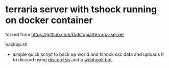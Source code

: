 # terraria server with tshock running on docker container

forked from https://github.com/Didstopia/terraria-server

backup.sh 
  - simple quick script to back up world and tshock ssc data and uploads it to discord using [discord.sh](https://github.com/ChaoticWeg/discord.sh) and a [webhook bot](https://discordjs.guide/popular-topics/webhooks.html). 
  
  


